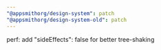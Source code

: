 ```yaml
---
"@appsmithorg/design-system": patch
"@appsmithorg/design-system-old": patch
---
```


perf: add "sideEffects": false for better tree-shaking
